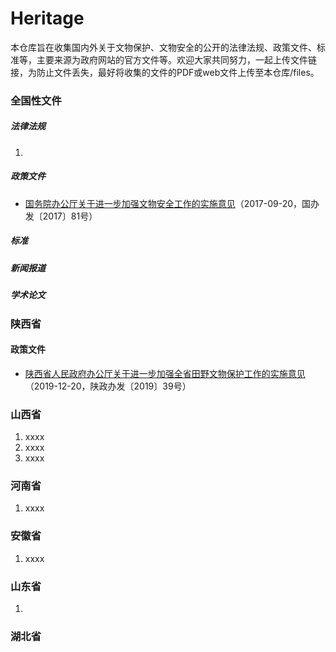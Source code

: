 # Heritage
本仓库旨在收集国内外关于文物保护、文物安全的公开的法律法规、政策文件、标准等，主要来源为政府网站的官方文件等。欢迎大家共同努力，一起上传文件链接，为防止文件丢失，最好将收集的文件的PDF或web文件上传至本仓库/files。
### 全国性文件
##### 法律法规
1. 

##### 政策文件
- [国务院办公厅关于进一步加强文物安全工作的实施意见](http://www.gov.cn/zhengce/content/2017-09/20/content_5226346.htm#)（2017-09-20，国办发〔2017〕81号）
##### 标准

##### 新闻报道

##### 学术论文


### 陕西省
#### 政策文件
- [陕西省人民政府办公厅关于进一步加强全省田野文物保护工作的实施意见](http://http://www.shaanxi.gov.cn/zfxxgk/fdzdgknr/zcwj/szfbgtwj/szbf/201912/t20191220_1667018.html)（2019-12-20，陕政办发〔2019〕39号）


### 山西省

1.  xxxx
2.  xxxx
3.  xxxx

### 河南省

1.  xxxx


### 安徽省

1.  xxxx


### 山东省
1.  


### 湖北省



